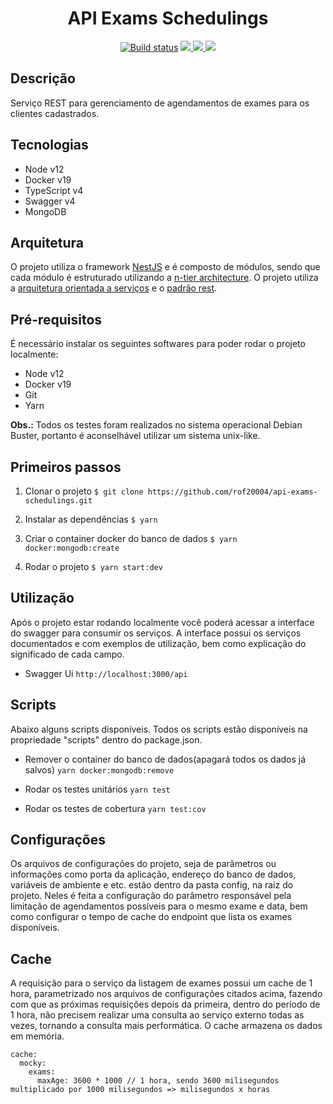 <h1 align="center">
    API Exams Schedulings
</h1>

<p align="center">
  <a target="_blank" href="https://travis-ci.org/github/rof20004/api-exams-schedulings"><img src="https://travis-ci.org/rof20004/api-exams-schedulings.svg?branch=master" alt="Build status" /></a>
    
  <a target="_blank" href="https://codecov.io/gh/rof20004/api-exams-schedulings">
    <img src="https://codecov.io/gh/rof20004/api-exams-schedulings/branch/master/graph/badge.svg?token=75UTB5C6DY"/>
  </a>

  <a target="_blank" href="https://opensource.org/licenses/MIT">
    <img src="https://img.shields.io/badge/License-MIT-yellow.svg"/>
  </a>

  <a target="_blank" href="https://bettercodehub.com/edge/badge/rof20004/api-exams-schedulings?branch=master">
    <img src='https://bettercodehub.com/edge/badge/rof20004/api-exams-schedulings?branch=master'>
  </a>
</p>

## Descrição

Serviço REST para gerenciamento de agendamentos de exames para os clientes cadastrados.

## Tecnologias

- Node v12
- Docker v19
- TypeScript v4
- Swagger v4
- MongoDB

## Arquitetura

O projeto utiliza o framework [NestJS](https://nestjs.com/) e é composto de módulos, sendo que cada módulo é estruturado utilizando a [n-tier architecture](https://pt.wikipedia.org/wiki/Arquitetura_multicamada). O projeto utiliza a [arquitetura orientada a serviços](https://pt.wikipedia.org/wiki/Service-oriented_architecture) e o [padrão rest](https://restfulapi.net/).

## Pré-requisitos

É necessário instalar os seguintes softwares para poder rodar o projeto localmente:

- Node v12
- Docker v19
- Git
- Yarn

**Obs.:** Todos os testes foram realizados no sistema operacional Debian Buster, portanto é aconselhável utilizar um sistema unix-like.

## Primeiros passos

1. Clonar o projeto
`$ git clone https://github.com/rof20004/api-exams-schedulings.git`

2. Instalar as dependências
`$ yarn`

3. Criar o container docker do banco de dados
`$ yarn docker:mongodb:create`

4. Rodar o projeto
`$ yarn start:dev`

## Utilização

Após o projeto estar rodando localmente você poderá acessar a interface do swagger para consumir os serviços. A interface possui os serviços documentados e com exemplos de utilização, bem como explicação do significado de cada campo.

- Swagger Ui
`http://localhost:3000/api`

## Scripts

Abaixo alguns scripts disponíveis. Todos os scripts estão disponíveis na propriedade "scripts" dentro do package.json.

- Remover o container do banco de dados(apagará todos os dados já salvos)
`yarn docker:mongodb:remove`

- Rodar os testes unitários
`yarn test`

- Rodar os testes de cobertura
`yarn test:cov`

## Configurações

Os arquivos de configurações do projeto, seja de parâmetros ou informações como porta da aplicação, endereço do banco de dados, variáveis de ambiente e etc. estão dentro da pasta config, na raiz do projeto. Neles é feita a configuração do parâmetro responsável pela limitação de agendamentos possíveis para o mesmo exame e data, bem como configurar o tempo de cache do endpoint que lista os exames disponíveis.

## Cache

A requisição para o serviço da listagem de exames possui um cache de 1 hora, parametrizado nos arquivos de configurações citados acima, fazendo com que as próximas requisições depois da primeira, dentro do período de 1 hora, não precisem realizar uma consulta ao serviço externo todas as vezes, tornando a consulta mais performática. O cache armazena os dados em memória.

```
cache:
  mocky:
    exams:
      maxAge: 3600 * 1000 // 1 hora, sendo 3600 milisegundos multiplicado por 1000 milisegundos => milisegundos x horas
```
